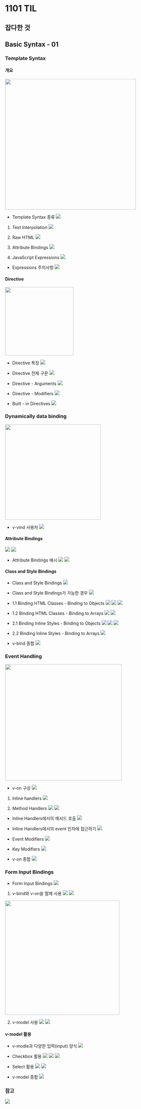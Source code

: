 # 1101 TIL

## 잡다한 것

## Basic Syntax - 01

### Template Syntax

#### 개요

<img src="1102_assets/2023-11-01-19-59-19-image.png" title="" alt="" width="430">

- Template Syntax 종류
  ![](1102_assets/2023-11-01-19-59-42-image.png)
1. Text Interpolation
   ![](1102_assets/2023-11-01-20-00-13-image.png)

2. Raw HTML
   ![](1102_assets/2023-11-01-20-00-29-image.png)

3. Attribute Bindings
   ![](1102_assets/2023-11-01-20-00-48-image.png)

4. JavaScript Expressions
   ![](1102_assets/2023-11-01-20-01-09-image.png)
- Expressions 주의사항
  ![](1102_assets/2023-11-01-20-01-27-image.png)

#### Directive

<img src="1102_assets/2023-11-01-20-01-45-image.png" title="" alt="" width="225">

- Directive 특징
  ![](1102_assets/2023-11-01-20-02-03-image.png)

- Directive 전체 구문
  ![](1102_assets/2023-11-01-20-02-20-image.png)

- Directive - Arguments
  ![](1102_assets/2023-11-01-20-02-40-image.png)

- Directive - Modifiers
  ![](1102_assets/2023-11-01-20-03-00-image.png)

- Built - in Directives
  ![](1102_assets/2023-11-01-20-03-20-image.png)

### Dynamically data binding

<img src="1102_assets/2023-11-01-20-03-31-image.png" title="" alt="" width="314">

- v-vind 사용처
  ![](1102_assets/2023-11-01-20-03-50-image.png)

#### Attribute Bindings

![](1102_assets/2023-11-01-20-04-10-image.png)
![](1102_assets/2023-11-01-20-04-17-image.png)

- Attribute Bindings 예시
  ![](1102_assets/2023-11-01-20-04-38-image.png)
  ![](1102_assets/2023-11-01-20-04-47-image.png)

#### Class and Style Bindings

- Class and Style Bindings
  ![](1102_assets/2023-11-01-20-05-31-image.png)

- Class and Style Bindings가 가능한 경우
  ![](1102_assets/2023-11-01-20-05-50-image.png)

- 1.1 Binding HTML Classes - Binding to Objects
  ![](1102_assets/2023-11-01-20-07-02-image.png)
  ![](1102_assets/2023-11-01-20-07-11-image.png)
  ![](1102_assets/2023-11-01-20-07-18-image.png)

- 1.2 Binding HTML Classes - Binding to Arrays
  ![](1102_assets/2023-11-01-20-07-50-image.png)
  ![](1102_assets/2023-11-01-20-07-59-image.png)

- 2.1 Binding Inline Styles - Binding to Objects
  ![](1102_assets/2023-11-01-20-08-41-image.png)
  ![](1102_assets/2023-11-01-20-08-48-image.png)
  ![](1102_assets/2023-11-01-20-08-58-image.png)

- 2.2 Binding Inline Styles - Binding to Arrays
  ![](1102_assets/2023-11-01-20-09-29-image.png)

- v-bind 종합
  ![](1102_assets/2023-11-01-20-09-45-image.png)

### Event Handling

<img src="1102_assets/2023-11-01-20-09-55-image.png" title="" alt="" width="383">

- v-on 구성
  ![](1102_assets/2023-11-01-20-10-14-image.png)
1. Inline handlers
   ![](1102_assets/2023-11-01-20-10-46-image.png)

2. Method Handlers
   ![](1102_assets/2023-11-01-20-11-05-image.png)
   ![](1102_assets/2023-11-01-20-11-13-image.png)
- Inline Handlers에서의 메서드 호출
  ![](1102_assets/2023-11-01-20-13-18-image.png)

- Inline Handlers에서의 event 인자에 접근하기
  ![](1102_assets/2023-11-01-20-13-41-image.png)

- Event Modifiers
  ![](1102_assets/2023-11-01-20-14-01-image.png)

- Key Modifiers
  ![](1102_assets/2023-11-01-20-15-00-image.png)

- v-on 종합
  ![](1102_assets/2023-11-01-20-15-13-image.png)

### Form Input Bindings

- Form Input Bindings
  ![](1102_assets/2023-11-01-20-15-31-image.png)
1. v-bind와 v-on을 함께 사용
   ![](1102_assets/2023-11-01-20-16-01-image.png)
   ![](1102_assets/2023-11-01-20-16-08-image.png)

<img src="1102_assets/2023-11-01-20-16-22-image.png" title="" alt="" width="376">

2. v-model 사용
   ![](1102_assets/2023-11-01-20-16-44-image.png)
   ![](1102_assets/2023-11-01-20-16-52-image.png)

#### v-model 활용

- v-modle과 다양한 입력(input) 양식
  ![](1102_assets/2023-11-01-20-17-34-image.png)

- Checkbox 활용
  ![](1102_assets/2023-11-01-20-18-27-image.png)
  ![](1102_assets/2023-11-01-20-18-35-image.png)
  ![](1102_assets/2023-11-01-20-18-41-image.png)

- Select 활용
  ![](1102_assets/2023-11-01-20-18-55-image.png)
  ![](1102_assets/2023-11-01-20-19-02-image.png)

- v-model 종합
  ![](1102_assets/2023-11-01-20-19-16-image.png)

### 참고

![](1102_assets/2023-11-01-20-19-28-image.png)

